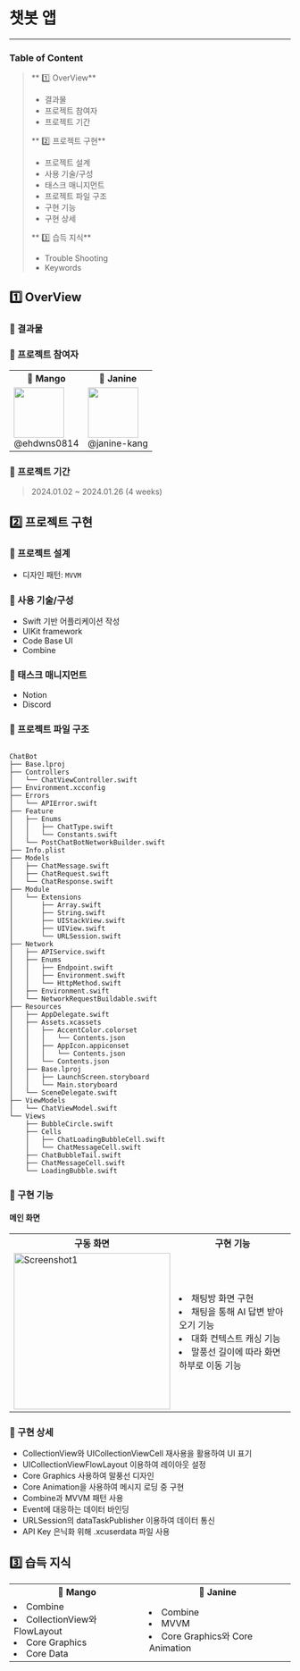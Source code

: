 # 챗봇 앱
---

### Table of Content

> ** 1️⃣ OverView**
>
> - 결과물
> - 프로젝트 참여자
> - 프로젝트 기간
>
> ** 2️⃣ 프로젝트 구현**
>
> - 프로젝트 설계
> - 사용 기술/구성
> - 태스크 매니지먼트
> - 프로젝트 파일 구조
> - 구현 기능
> - 구현 상세
>
> ** 3️⃣ 습득 지식**
>
> - Trouble Shooting
> - Keywords

## 1️⃣ OverView

### 📍 결과물

### 📍 프로젝트 참여자

<table>
<tr>
<th>🥭 Mango</th>
<th>🐠 Janine</th>
</tr>
<tr>
<td>
<img src="https://avatars.githubusercontent.com/u/97822621?v=4" width="90" height="90">
<div>@ehdwns0814</div>
</td>
<td>
<img src="https://avatars.githubusercontent.com/u/76927263?v=4" width="90" height="90"> 
<div>@janine-kang</div>
</td>
</tr>
</table>

### 📍 프로젝트 기간

> 2024.01.02 ~ 2024.01.26 (4 weeks)

## 2️⃣ 프로젝트 구현

### 📍 프로젝트 설계

- 디자인 패턴: `MVVM`

### 📍 사용 기술/구성

- Swift 기반 어플리케이션 작성
- UIKit framework
- Code Base UI
- Combine

### 📍 태스크 매니지먼트

- Notion
- Discord

### 📍 프로젝트 파일 구조

```

ChatBot
├── Base.lproj
├── Controllers
│   └── ChatViewController.swift
├── Environment.xcconfig
├── Errors
│   └── APIError.swift
├── Feature
│   ├── Enums
│   │   ├── ChatType.swift
│   │   └── Constants.swift
│   └── PostChatBotNetworkBuilder.swift
├── Info.plist
├── Models
│   ├── ChatMessage.swift
│   ├── ChatRequest.swift
│   └── ChatResponse.swift
├── Module
│   └── Extensions
│       ├── Array.swift
│       ├── String.swift
│       ├── UIStackView.swift
│       ├── UIView.swift
│       └── URLSession.swift
├── Network
│   ├── APIService.swift
│   ├── Enums
│   │   ├── Endpoint.swift
│   │   ├── Environment.swift
│   │   └── HttpMethod.swift
│   ├── Environment.swift
│   └── NetworkRequestBuildable.swift
├── Resources
│   ├── AppDelegate.swift
│   ├── Assets.xcassets
│   │   ├── AccentColor.colorset
│   │   │   └── Contents.json
│   │   ├── AppIcon.appiconset
│   │   │   └── Contents.json
│   │   └── Contents.json
│   ├── Base.lproj
│   │   ├── LaunchScreen.storyboard
│   │   └── Main.storyboard
│   └── SceneDelegate.swift
├── ViewModels
│   └── ChatViewModel.swift
└── Views
    ├── BubbleCircle.swift
    ├── Cells
    │   ├── ChatLoadingBubbleCell.swift
    │   └── ChatMessageCell.swift
    ├── ChatBubbleTail.swift
    ├── ChatMessageCell.swift
    └── LoadingBubble.swift
```


### 📍 구현 기능

#### 메인 화면
<table>
<tr>
<th>구동 화면</th>
<th>구현 기능</th>
</tr>
<tr>
<td>
<img width="280" height="auto" alt="Screenshot1" src="https://github.com/ehdwns0814/ios-chat-bot/assets/97822621/6c14e571-4a5a-45f6-a2da-686afdf9c667">
</td>
<td>
  <li>채팅방 화면 구현</li>
  <li>채팅을 통해 AI 답변 받아오기 기능</li>
    <li>대화 컨텍스트 캐싱 기능</li>
    <li>말풍선 길이에 따라 화면 하부로 이동 기능</li>
</td>
</tr>
</table>



### 📍 구현 상세

- CollectionView와 UICollectionViewCell 재사용을 활용하여 UI 표기
- UICollectionViewFlowLayout 이용하여 레이아웃 설정
- Core Graphics 사용하여 말풍선 디자인
- Core Animation을 사용하여 메시지 로딩 중 구현
- Combine과 MVVM 패턴 사용
- Event에 대응하는 데이터 바인딩
- URLSession의 dataTaskPublisher 이용하여 데이터 통신
- API Key 은닉화 위해 .xcuserdata 파일 사용


## 3️⃣ 습득 지식

<table>
<tr>
<th>🥭 Mango</th>
<th>🐠 Janine</th>
</tr>
<tr>
<td>
<li>Combine</li>
<li>CollectionView와 FlowLayout</li>
<li>Core Graphics</li>
<li>Core Data</li>

</td>
<td>
<li>Combine</li>
<li>MVVM</li>
<li>Core Graphics와 Core Animation</li>
</td>
</tr>
</table>
